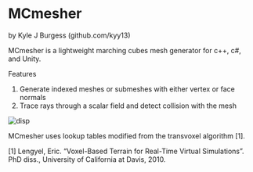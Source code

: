 # MCmesher
by Kyle J Burgess (github.com/kyy13)


MCmesher is a lightweight marching cubes mesh generator for c++, c#, and Unity.

Features

1. Generate indexed meshes or submeshes with either vertex or face normals
2. Trace rays through a scalar field and detect collision with the mesh


![disp](https://user-images.githubusercontent.com/58697284/154577110-bcabfc84-7365-446f-804d-63e563f7a53b.png)


MCmesher uses lookup tables modified from the transvoxel algorithm [1].

[1] Lengyel, Eric. “Voxel-Based Terrain for Real-Time Virtual Simulations”. PhD diss., University of California at Davis, 2010.
